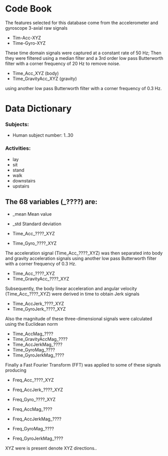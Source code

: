 # Code Book

The features selected for this database come from the accelerometer and gyroscope 3-axial raw signals

+ Tim-Acc-XYZ
+ Time-Gyro-XYZ 

These time domain signals were captured at a constant rate of 50 Hz;
Then they were filtered using a median filter and a 3rd order low pass Butterworth filter with a corner frequency of 20 Hz to remove noise.

+ Time_Acc_XYZ (body)
+ Time_GravityAcc_XYZ (gravity)

using another low pass Butterworth filter with a corner frequency of 0.3 Hz.


# Data Dictionary

### Subjects:
+ Human subject number: 1..30 

### Activities:
+ lay
+ sit
+ stand
+ walk
+ downstairs
+ upstairs

## The 68 variables (_????)  are:

+ _mean         Mean value
+ _std          Standard deviation



+ Time_Acc_????_XYZ
+ Time_Gyro_????_XYZ
        
The acceleration signal (Time_Acc_????_XYZ) was then separated into body and gravity acceleration signals
using another low pass Butterworth filter with a corner frequency of 0.3 Hz.

+ Time_Acc_????_XYZ
+ Time_GravityAcc_????_XYZ
        
Subsequently, the body linear acceleration and angular velocity (Time_Acc_????_XYZ) were derived in time to obtain Jerk signals

+ Time_AccJerk_????_XYZ
+ Time_GyroJerk_????_XYZ
        
Also the magnitude of these three-dimensional signals were calculated using the Euclidean norm

+ Time_AccMag_????
+ Time_GravityAccMag_????
+ Time_AccJerkMag_????
+ Time_GyroMag_????
+ Time_GyroJerkMag_????
        
Finally a Fast Fourier Transform (FFT) was applied to some of these signals producing

+ Freq_Acc_????_XYZ
+ Freq_AccJerk_????_XYZ
+ Freq_Gyro_????_XYZ
        
+ Freq_AccMag_????
+ Freq_AccJerkMag_????
+ Freq_GyroMag_????
+ Freq_GyroJerkMag_????
        
        
XYZ were is present denote XYZ directions..
